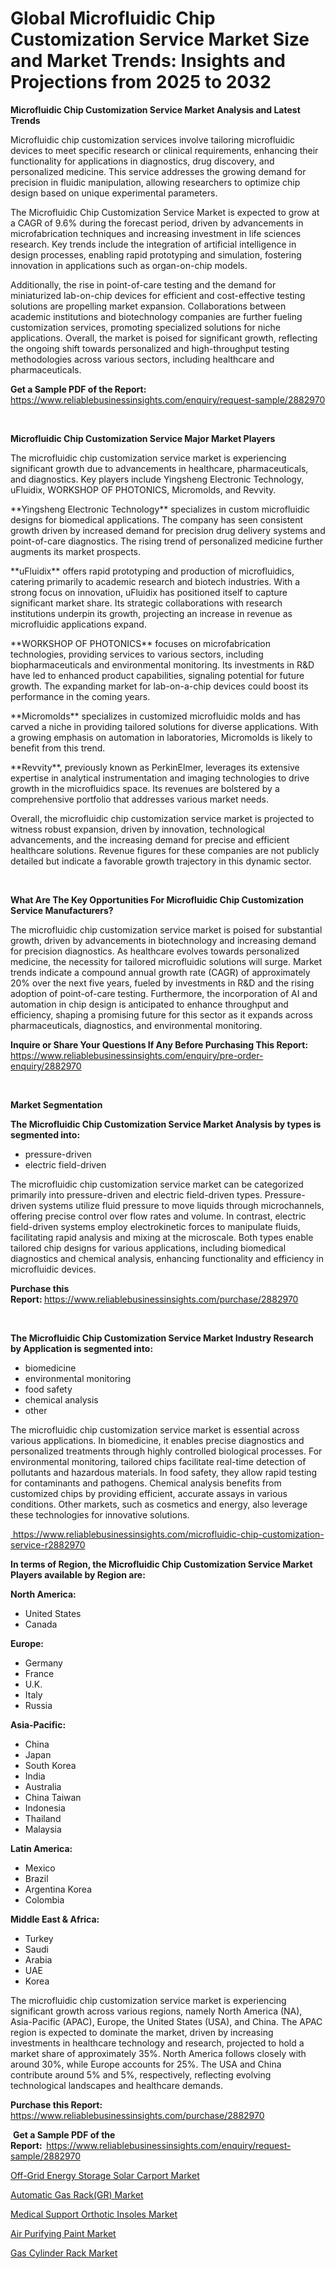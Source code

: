 <p><h1>Global Microfluidic Chip Customization Service Market Size and Market Trends: Insights and Projections from 2025 to 2032</h1></p><p><strong>Microfluidic Chip Customization Service Market Analysis and Latest Trends</strong></p>
<p><p>Microfluidic chip customization services involve tailoring microfluidic devices to meet specific research or clinical requirements, enhancing their functionality for applications in diagnostics, drug discovery, and personalized medicine. This service addresses the growing demand for precision in fluidic manipulation, allowing researchers to optimize chip design based on unique experimental parameters.</p><p>The Microfluidic Chip Customization Service Market is expected to grow at a CAGR of 9.6% during the forecast period, driven by advancements in microfabrication techniques and increasing investment in life sciences research. Key trends include the integration of artificial intelligence in design processes, enabling rapid prototyping and simulation, fostering innovation in applications such as organ-on-chip models.</p><p>Additionally, the rise in point-of-care testing and the demand for miniaturized lab-on-chip devices for efficient and cost-effective testing solutions are propelling market expansion. Collaborations between academic institutions and biotechnology companies are further fueling customization services, promoting specialized solutions for niche applications. Overall, the market is poised for significant growth, reflecting the ongoing shift towards personalized and high-throughput testing methodologies across various sectors, including healthcare and pharmaceuticals.</p></p>
<p><strong>Get a Sample PDF of the Report:&nbsp;</strong> <a href="https://www.reliablebusinessinsights.com/enquiry/request-sample/2882970?utm_campaign=101&utm_medium=2&utm_source=Github&utm_content=ia&utm_term=13032025&utm_id=microfluidic-chip-customization-service">https://www.reliablebusinessinsights.com/enquiry/request-sample/2882970</a></p>
<p>&nbsp;</p>
<p><strong>Microfluidic Chip Customization Service Major Market Players</strong></p>
<p><p>The microfluidic chip customization service market is experiencing significant growth due to advancements in healthcare, pharmaceuticals, and diagnostics. Key players include Yingsheng Electronic Technology, uFluidix, WORKSHOP OF PHOTONICS, Micromolds, and Revvity. </p><p>**Yingsheng Electronic Technology** specializes in custom microfluidic designs for biomedical applications. The company has seen consistent growth driven by increased demand for precision drug delivery systems and point-of-care diagnostics. The rising trend of personalized medicine further augments its market prospects.</p><p>**uFluidix** offers rapid prototyping and production of microfluidics, catering primarily to academic research and biotech industries. With a strong focus on innovation, uFluidix has positioned itself to capture significant market share. Its strategic collaborations with research institutions underpin its growth, projecting an increase in revenue as microfluidic applications expand.</p><p>**WORKSHOP OF PHOTONICS** focuses on microfabrication technologies, providing services to various sectors, including biopharmaceuticals and environmental monitoring. Its investments in R&D have led to enhanced product capabilities, signaling potential for future growth. The expanding market for lab-on-a-chip devices could boost its performance in the coming years.</p><p>**Micromolds** specializes in customized microfluidic molds and has carved a niche in providing tailored solutions for diverse applications. With a growing emphasis on automation in laboratories, Micromolds is likely to benefit from this trend.</p><p>**Revvity**, previously known as PerkinElmer, leverages its extensive expertise in analytical instrumentation and imaging technologies to drive growth in the microfluidics space. Its revenues are bolstered by a comprehensive portfolio that addresses various market needs.</p><p>Overall, the microfluidic chip customization service market is projected to witness robust expansion, driven by innovation, technological advancements, and the increasing demand for precise and efficient healthcare solutions. Revenue figures for these companies are not publicly detailed but indicate a favorable growth trajectory in this dynamic sector.</p></p>
<p>&nbsp;</p>
<p><strong>What Are The Key Opportunities For Microfluidic Chip Customization Service Manufacturers?</strong></p>
<p><p>The microfluidic chip customization service market is poised for substantial growth, driven by advancements in biotechnology and increasing demand for precision diagnostics. As healthcare evolves towards personalized medicine, the necessity for tailored microfluidic solutions will surge. Market trends indicate a compound annual growth rate (CAGR) of approximately 20% over the next five years, fueled by investments in R&D and the rising adoption of point-of-care testing. Furthermore, the incorporation of AI and automation in chip design is anticipated to enhance throughput and efficiency, shaping a promising future for this sector as it expands across pharmaceuticals, diagnostics, and environmental monitoring.</p></p>
<p><strong>Inquire or Share Your Questions If Any Before Purchasing This Report:</strong> <a href="https://www.reliablebusinessinsights.com/enquiry/pre-order-enquiry/2882970?utm_campaign=101&utm_medium=2&utm_source=Github&utm_content=ia&utm_term=13032025&utm_id=microfluidic-chip-customization-service">https://www.reliablebusinessinsights.com/enquiry/pre-order-enquiry/2882970</a></p>
<p>&nbsp;</p>
<p><strong>Market Segmentation</strong></p>
<p><strong>The Microfluidic Chip Customization Service Market Analysis by types is segmented into:</strong></p>
<p><ul><li>pressure-driven</li><li>electric field-driven</li></ul></p>
<p><p>The microfluidic chip customization service market can be categorized primarily into pressure-driven and electric field-driven types. Pressure-driven systems utilize fluid pressure to move liquids through microchannels, offering precise control over flow rates and volume. In contrast, electric field-driven systems employ electrokinetic forces to manipulate fluids, facilitating rapid analysis and mixing at the microscale. Both types enable tailored chip designs for various applications, including biomedical diagnostics and chemical analysis, enhancing functionality and efficiency in microfluidic devices.</p></p>
<p><strong>Purchase this Report:&nbsp;</strong><a href="https://www.reliablebusinessinsights.com/purchase/2882970?utm_campaign=101&utm_medium=2&utm_source=Github&utm_content=ia&utm_term=13032025&utm_id=microfluidic-chip-customization-service">https://www.reliablebusinessinsights.com/purchase/2882970</a></p>
<p>&nbsp;</p>
<p><strong>The Microfluidic Chip Customization Service Market Industry Research by Application is segmented into:</strong></p>
<p><ul><li>biomedicine</li><li>environmental monitoring</li><li>food safety</li><li>chemical analysis</li><li>other</li></ul></p>
<p><p>The microfluidic chip customization service market is essential across various applications. In biomedicine, it enables precise diagnostics and personalized treatments through highly controlled biological processes. For environmental monitoring, tailored chips facilitate real-time detection of pollutants and hazardous materials. In food safety, they allow rapid testing for contaminants and pathogens. Chemical analysis benefits from customized chips by providing efficient, accurate assays in various conditions. Other markets, such as cosmetics and energy, also leverage these technologies for innovative solutions.</p></p>
<p><a href="https://www.reliablebusinessinsights.com/microfluidic-chip-customization-service-r2882970?utm_campaign=101&utm_medium=2&utm_source=Github&utm_content=ia&utm_term=13032025&utm_id=microfluidic-chip-customization-service">&nbsp;https://www.reliablebusinessinsights.com/microfluidic-chip-customization-service-r2882970</a></p>
<p><strong>In terms of Region, the Microfluidic Chip Customization Service Market Players available by Region are:</strong></p>
<p>
    <p> <strong> North America: </strong>
        <ul>
            <li>United States</li>
            <li>Canada</li>
        </ul>
        </p> 
    <p> <strong> Europe: </strong>
        <ul>
            <li>Germany</li>
            <li>France</li>
            <li>U.K.</li>
            <li>Italy</li>
            <li>Russia</li>
        </ul>
        </p> 
    <p> <strong> Asia-Pacific: </strong>
        <ul>
            <li>China</li>
            <li>Japan</li>
            <li>South Korea</li>
            <li>India</li>
            <li>Australia</li>
            <li>China Taiwan</li>
            <li>Indonesia</li>
            <li>Thailand</li>
            <li>Malaysia</li>
        </ul>
        </p> 
    <p> <strong> Latin America: </strong>
        <ul>
            <li>Mexico</li>
            <li>Brazil</li>
            <li>Argentina Korea</li>
            <li>Colombia</li>
        </ul>
        </p> 
    <p> <strong> Middle East & Africa: </strong>
        <ul>
            <li>Turkey</li>
            <li>Saudi</li>
            <li>Arabia</li>
            <li>UAE</li>
            <li>Korea</li>
        </ul>
    </p>
    </p>
<p><p>The microfluidic chip customization service market is experiencing significant growth across various regions, namely North America (NA), Asia-Pacific (APAC), Europe, the United States (USA), and China. The APAC region is expected to dominate the market, driven by increasing investments in healthcare technology and research, projected to hold a market share of approximately 35%. North America follows closely with around 30%, while Europe accounts for 25%. The USA and China contribute around 5% and 5%, respectively, reflecting evolving technological landscapes and healthcare demands.</p></p>
<p><strong>Purchase this Report: </strong><a href="https://www.reliablebusinessinsights.com/purchase/2882970?utm_campaign=101&utm_medium=2&utm_source=Github&utm_content=ia&utm_term=13032025&utm_id=microfluidic-chip-customization-service">https://www.reliablebusinessinsights.com/purchase/2882970</a></p>
<p>&nbsp;<strong>Get a Sample PDF of the Report:&nbsp;&nbsp;</strong><a href="https://www.reliablebusinessinsights.com/enquiry/request-sample/2882970?utm_campaign=101&utm_medium=2&utm_source=Github&utm_content=ia&utm_term=13032025&utm_id=microfluidic-chip-customization-service">https://www.reliablebusinessinsights.com/enquiry/request-sample/2882970</a></p>
<p><strong></strong></p>
<p><p><a href="https://github.com/djihencygnel74/Market-Research-Report-List-1/blob/main/off-grid-energy-storage-solar-carport-market.md?utm_campaign=101&utm_medium=2&utm_source=Github&utm_content=ia&utm_term=13032025&utm_id=microfluidic-chip-customization-service">Off-Grid Energy Storage Solar Carport Market</a></p><p><a href="https://github.com/berkemiars2j/Market-Research-Report-List-1/blob/main/automatic-gas-rackgr-market.md?utm_campaign=101&utm_medium=2&utm_source=Github&utm_content=ia&utm_term=13032025&utm_id=microfluidic-chip-customization-service">Automatic Gas Rack(GR) Market</a></p><p><a href="https://github.com/kaforarvero/Market-Research-Report-List-1/blob/main/medical-support-orthotic-insoles-market.md?utm_campaign=101&utm_medium=2&utm_source=Github&utm_content=ia&utm_term=13032025&utm_id=microfluidic-chip-customization-service">Medical Support Orthotic Insoles Market</a></p><p><a href="https://github.com/zymerivarrik6/Market-Research-Report-List-1/blob/main/air-purifying-paint-market.md?utm_campaign=101&utm_medium=2&utm_source=Github&utm_content=ia&utm_term=13032025&utm_id=microfluidic-chip-customization-service">Air Purifying Paint Market</a></p><p><a href="https://github.com/variothonia/Market-Research-Report-List-1/blob/main/gas-cylinder-rack-market.md?utm_campaign=101&utm_medium=2&utm_source=Github&utm_content=ia&utm_term=13032025&utm_id=microfluidic-chip-customization-service">Gas Cylinder Rack Market</a></p></p>